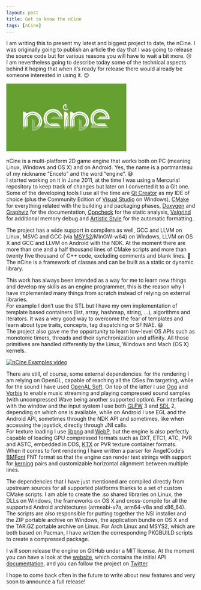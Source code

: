 ```yaml
---
layout: post
title: Get to know the nCine
tags: [nCine]
---
```


I am writing this to present my latest and biggest project to date, the nCine.
I was originally going to publish an article the day that I was going to release the source code but for various reasons you will have to wait a bit more. :cry:  
I am nevertheless going to describe today some of the technical aspects behind it hoping that when it’s ready for release there would already be someone interested in using it. :wink:

[![nCine banner](/img/ncine_banner.png "The nCine banner")](https://ncine.github.io)

nCine is a multi-platform 2D game engine that works both on PC (meaning Linux, Windows and OS X) and on Android. Yes, the name is a portmanteau of my nickname “Encelo” and the word “engine”. :sweat_smile:  
I started working on it in June 2011, at the time I was using a Mercurial repository to keep track of changes but later on I converted it to a Git one. Some of the developing tools I use all the time are [Qt Creator](https://www.qt.io/ide/) as my IDE of choice (plus the Community Edition of [Visual Studio](https://www.visualstudio.com/vs/community/) on Windows), [CMake](https://cmake.org/) for everything related with the building and packaging phases, [Doxygen](http://www.doxygen.org/) and [Graphviz](http://www.graphviz.org/) for the documentation, [Cppcheck](http://cppcheck.sourceforge.net/) for the static analysis, [Valgrind](http://valgrind.org/) for additional memory debug and [Artistic Style](http://astyle.sourceforge.net/) for the automatic formatting.

The project has a wide support in compilers as well, GCC and LLVM on Linux, MSVC and GCC (via [MSYS2](http://www.msys2.org/)/MinGW-w64) on Windows, LLVM on OS X and GCC and LLVM on Android with the NDK. At the moment there are more than one and a half thousand lines of CMake scripts and more than twenty five thousand of C++ code, excluding comments and blank lines. :muscle:  
The nCine is a framework of classes and can be built as a static or dynamic library.

This work has always been intended as a way for me to learn new things and develop my skills as an engine programmer, this is the reason why I have implemented many things from scratch instead of relying on external libraries.  
For example I don’t use the STL but I have my own implementation of template based containers (list, array, hashmap, string, …), algorithms and iterators. It was a very good way to overcome the fear of templates and learn about type traits, concepts, tag dispatching or SFINAE. :smile:  
The project also gave me the opportunity to learn low-level OS APIs such as monotonic timers, threads and their synchronization and affinity. All those primitives are handled differently by the Linux, Windows and Mach (OS X) kernels.

[![nCine Examples video](http://img.youtube.com/vi/fUNGf3C8SOM/0.jpg)](http://www.youtube.com/watch?v=fUNGf3C8SOM)

There are still, of course, some external dependencies: for the rendering I am relying on OpenGL, capable of reaching all the OSes I’m targeting, while for the sound I have used [OpenAL Soft](http://kcat.strangesoft.net/openal.html). On top of the latter I use [Ogg](https://www.xiph.org/ogg/) and [Vorbis](https://www.xiph.org/vorbis/) to enable music streaming and playing compressed sound samples (with uncompressed Wave being another supported option). For interfacing with the window and the input system I use both [GLFW](http://www.glfw.org/) 3 and [SDL](https://www.libsdl.org/) 2, depending on which one is available, while on Android I use EGL and the Android API, sometimes through the NDK API and sometimes, like when accessing the joystick, directly through JNI calls.  
For texture loading I use [libpng](http://www.libpng.org/pub/png/libpng.html) and [WebP](https://developers.google.com/speed/webp/), but the engine is also perfectly capable of loading GPU compressed formats such as DXT, ETC1, ATC, PVR and ASTC, embedded in DDS, [KTX](https://www.khronos.org/opengles/sdk/tools/KTX/) or PVR texture container formats.  
When it comes to font rendering I have written a parser for AngelCode’s [BMFont](http://www.angelcode.com/products/bmfont/) FNT format so that the engine can render text strings with support for [kerning](https://en.wikipedia.org/wiki/Kerning) pairs and customizable horizontal alignment between multiple lines.

The dependencies that I have just mentioned are compiled directly from upstream sources for all supported platforms thanks to a set of custom CMake scripts. I am able to create the .so shared libraries on Linux, the DLLs on Windows, the frameworks on OS X and cross-compile for all the supported Android architectures (armeabi-v7a, arm64-v8a and x86_64). The scripts are also responsible for putting together the NSI installer and the ZIP portable archive on Windows, the application bundle on OS X and the TAR.GZ portable archive on Linux. For Arch Linux and MSYS2, which are both based on Pacman, I have written the corresponding PKGBUILD scripts to create a compressed package.

I will soon release the engine on GitHub under a MIT license. At the moment you can have a look at the [website](https://ncine.github.io/), which contains the initial API [documentation](https://ncine.github.io/docs/), and you can follow the project on [Twitter](https://twitter.com/ncine2d).

I hope to come back often in the future to write about new features and very soon to announce a full release!
